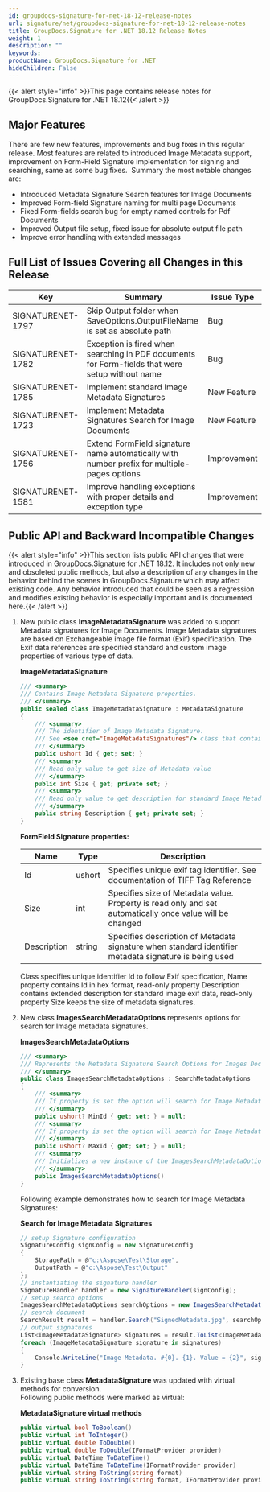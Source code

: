 ```yaml
---
id: groupdocs-signature-for-net-18-12-release-notes
url: signature/net/groupdocs-signature-for-net-18-12-release-notes
title: GroupDocs.Signature for .NET 18.12 Release Notes
weight: 1
description: ""
keywords: 
productName: GroupDocs.Signature for .NET
hideChildren: False
---
```

{{< alert style="info" >}}This page contains release notes for GroupDocs.Signature for .NET 18.12{{< /alert >}}

## Major Features

There are few new features, improvements and bug fixes in this regular release. Most features are related to introduced Image Metadata support, improvement on Form-Field Signature implementation for signing and searching, same as some bug fixes.  Summary the most notable changes are:

*   Introduced Metadata Signature Search features for Image Documents
*   Improved Form-field Signature naming for multi page Documents
*   Fixed Form-fields search bug for empty named controls for Pdf Documents
*   Improved Output file setup, fixed issue for absolute output file path
*   Improve error handling with extended messages

## Full List of Issues Covering all Changes in this Release

| Key | Summary | Issue Type |
| --- | --- | --- |
| SIGNATURENET-1797 | Skip Output folder when SaveOptions.OutputFileName is set as absolute path | Bug |
| SIGNATURENET-1782 | Exception is fired when searching in PDF documents for Form-fields that were setup without name | Bug |
| SIGNATURENET-1785 | Implement standard Image Metadata Signatures | New Feature |
| SIGNATURENET-1723 | Implement Metadata Signatures Search for Image Documents | New Feature |
| SIGNATURENET-1756 | Extend FormField signature name automatically with number prefix for multiple-pages options | Improvement |
| SIGNATURENET-1581 | Improve handling exceptions with proper details and exception type | Improvement |

## Public API and Backward Incompatible Changes

{{< alert style="info" >}}This section lists public API changes that were introduced in GroupDocs.Signature for .NET 18.12. It includes not only new and obsoleted public methods, but also a description of any changes in the behavior behind the scenes in GroupDocs.Signature which may affect existing code. Any behavior introduced that could be seen as a regression and modifies existing behavior is especially important and is documented here.{{< /alert >}}

1. New public class  **ImageMetadataSignature** was added to support Metadata signatures for Image Documents. Image Metadata signatures are based on Exchangeable image file format (Exif) specification. The Exif data references are specified standard and custom image properties of various type of data.
    
    **ImageMetadataSignature**
    
    ```csharp
    /// <summary>
    /// Contains Image Metadata Signature properties.
    /// </summary>
    public sealed class ImageMetadataSignature : MetadataSignature
    {
    	/// <summary>
    	/// The identifier of Image Metadata Signature.
    	/// See <see cref="ImageMetadataSignatures"/> class that contains standard Signature with predefined Id value.
    	/// </summary>
    	public ushort Id { get; set; }
    	/// <summary>
    	/// Read only value to get size of Metadata value
    	/// </summary>
    	public int Size { get; private set; }
    	/// <summary>
    	/// Read only value to get description for standard Image Metadata signature
    	/// </summary>
    	public string Description { get; private set; }
    }
    ```
    
    **FormField Signature properties:**
    
    | Name | Type | Description |
    | --- | --- | --- |
    | Id | ushort | Specifies unique exif tag identifier. See documentation of TIFF Tag Reference |
    | Size | int | Specifies size of Metadata value. Property is read only and set automatically once value will be changed |
    | Description | string | Specifies description of Metadata signature when standard identifier metadata signature is being used |
    
    Class specifies unique identifier Id to follow Exif specification, Name property contains Id in hex format, read-only property Description contains extended description for standard image exif data, read-only property Size keeps the size of metadata signatures.
    
2.  New class **ImagesSearchMetadataOptions** represents options for search for Image metadata signatures.
    
    **ImagesSearchMetadataOptions**
    
    ```csharp
    /// <summary>
    /// Represents the Metadata Signature Search Options for Images Documents.
    /// </summary>
    public class ImagesSearchMetadataOptions : SearchMetadataOptions
    {
        /// <summary>
        /// If property is set the option will search for Image Metadata with Id more or equals this Min Id value.
        /// </summary>
        public ushort? MinId { get; set; } = null;
        /// <summary>
        /// If property is set the option will search for Image Metadata with Id less than or equals this Max value.
        /// </summary>
        public ushort? MaxId { get; set; } = null;
        /// <summary>
        /// Initializes a new instance of the ImagesSearchMetadataOptions class with default values.
        /// </summary>
        public ImagesSearchMetadataOptions()
    }
    ```
    
    Following example demonstrates how to search for Image Metadata Signatures:
    
    **Search for Image Metadata Signatures**
    
    ```csharp
    // setup Signature configuration
    SignatureConfig signConfig = new SignatureConfig
    {
        StoragePath = @"c:\Aspose\Test\Storage",
        OutputPath = @"c:\Aspose\Test\Output"
    };
    // instantiating the signature handler
    SignatureHandler handler = new SignatureHandler(signConfig);
    // setup search options
    ImagesSearchMetadataOptions searchOptions = new ImagesSearchMetadataOptions();
    // search document
    SearchResult result = handler.Search("SignedMetadata.jpg", searchOptions);
    // output signatures
    List<ImageMetadataSignature> signatures = result.ToList<ImageMetadataSignature>();
    foreach (ImageMetadataSignature signature in signatures)
    {
        Console.WriteLine("Image Metadata. #{0}. {1}. Value = {2}", signature.Name, signature.Description, signature.ToString());
    }
    ```
    
3.  Existing base class **MetadataSignature** was updated with virtual methods for conversion.  
    Following public methods were marked as virtual:
    
    **MetadataSignature virtual methods**
    
    ```csharp
    public virtual bool ToBoolean()
    public virtual int ToInteger()
    public virtual double ToDouble()
    public virtual double ToDouble(IFormatProvider provider)
    public virtual DateTime ToDateTime()
    public virtual DateTime ToDateTime(IFormatProvider provider)
    public virtual string ToString(string format) 
    public virtual string ToString(string format, IFormatProvider provider)
    ```
